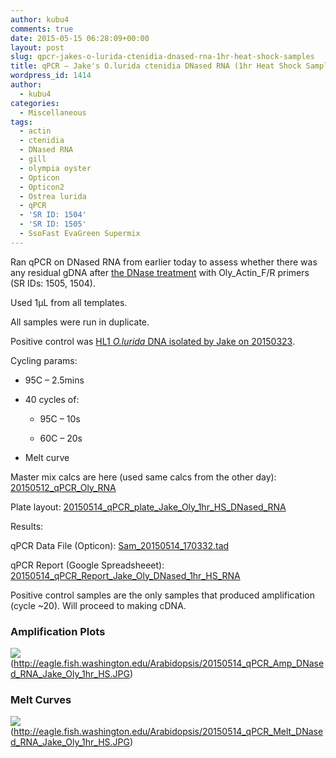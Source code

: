 ```yaml
---
author: kubu4
comments: true
date: 2015-05-15 06:28:09+00:00
layout: post
slug: qpcr-jakes-o-lurida-ctenidia-dnased-rna-1hr-heat-shock-samples
title: qPCR – Jake's O.lurida ctenidia DNased RNA (1hr Heat Shock Samples)
wordpress_id: 1414
author:
  - kubu4
categories:
  - Miscellaneous
tags:
  - actin
  - ctenidia
  - DNased RNA
  - gill
  - olympia oyster
  - Opticon
  - Opticon2
  - Ostrea lurida
  - qPCR
  - 'SR ID: 1504'
  - 'SR ID: 1505'
  - SsoFast EvaGreen Supermix
---
```


Ran qPCR on DNased RNA from earlier today to assess whether there was any residual gDNA after [the DNase treatment](https://robertslab.github.io/sams-notebook/2015-05-14-dnase-treatment-jakes-o-lurida-ctenidia-rna-1hr-heat-shock-from-20150506.html) with Oly_Actin_F/R primers (SR IDs: 1505, 1504).

Used 1μL from all templates.

All samples were run in duplicate.

Positive control was [HL1 _O.lurida_ DNA isolated by Jake on 20150323](https://heareresearch.blogspot.com/2015/03/3-23-2015-ezna-dna-isolation-with-seed.html).

Cycling params:




    
  * 95C – 2.5mins

    
  * 40 cycles of:

    
    * 95C – 10s

    
    * 60C – 20s




    
  * Melt curve



Master mix calcs are here (used same calcs from the other day): [20150512_qPCR_Oly_RNA](https://docs.google.com/spreadsheets/d/1-jUGGyD56GcA_uk07TFUEh2R0Y2e6DxeEzqdByTccJE/edit?usp=sharing)

Plate layout: [20150514_qPCR_plate_Jake_Oly_1hr_HS_DNased_RNA](https://docs.google.com/spreadsheets/d/1A4x_0wd2EhMo84msvb-dsLluARUU8ily0h6IQL_5V_k/edit?usp=sharing)



Results:

qPCR Data File (Opticon): [Sam_20150514_170332.tad](https://eagle.fish.washington.edu/Arabidopsis/qPCR/Opticon/Sam_20150514_170332.tad)

qPCR Report (Google Spreadsheeet): [20150514_qPCR_Report_Jake_Oly_DNased_1hr_HS_RNA](https://docs.google.com/spreadsheets/d/1DY3eA1Wh01TrcZ8DFX5Ij-EEDhPimYmWfUvsYGaxEc4/edit?usp=sharing)



Positive control samples are the only samples that produced amplification (cycle ~20). Will proceed to making cDNA.





### Amplification Plots



![](https://eagle.fish.washington.edu/Arabidopsis/20150514_qPCR_Amp_DNased_RNA_Jake_Oly_1hr_HS.JPG)(http://eagle.fish.washington.edu/Arabidopsis/20150514_qPCR_Amp_DNased_RNA_Jake_Oly_1hr_HS.JPG)





### Melt Curves



![](https://eagle.fish.washington.edu/Arabidopsis/20150514_qPCR_Melt_DNased_RNA_Jake_Oly_1hr_HS.JPG)(http://eagle.fish.washington.edu/Arabidopsis/20150514_qPCR_Melt_DNased_RNA_Jake_Oly_1hr_HS.JPG)
